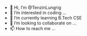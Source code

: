 - 👋 Hi, I’m @TenzinLungrig
- 👀 I’m interested in coding ...
- 🌱 I’m currently learning B.Tech CSE
- 💞️ I’m looking to collaborate on ...
- 📫 How to reach me ...

<!---
TenzinLungrig/TenzinLungrig is a ✨ special ✨ repository because its `README.md` (this file) appears on your GitHub profile.
You can click the Preview link to take a look at your changes.
--->
